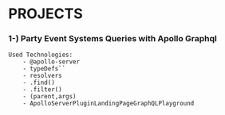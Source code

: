 # PROJECTS


### 1-) Party Event Systems Queries with Apollo Graphql
    
    Used Technologies:
        - @apollo-server
        - typeDefs``
        - resolvers
        - .find()
        - .filter()
        - (parent,args)
        - ApolloServerPluginLandingPageGraphQLPlayground
